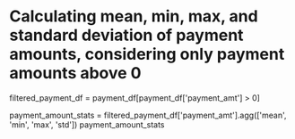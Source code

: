 # Calculating mean, min, max, and standard deviation of payment amounts, considering only payment amounts above 0

filtered_payment_df = payment_df[payment_df['payment_amt'] > 0]

payment_amount_stats = filtered_payment_df['payment_amt'].agg(['mean', 'min', 'max', 'std'])
payment_amount_stats
